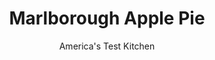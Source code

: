 ---
layout: ../../layouts/MarkdownPostLayout.astro
title: Marlborough Apple Pie
author: America's Test Kitchen
pubDate: 2023-03-15
description: "Once, there were nearly as many types of apple pie as varieties of apples. Why did this delicious version disappear?"
image_url: https://res.cloudinary.com/hksqkdlah/image/upload/ar_1:1,c_fill,dpr_2.0,f_auto,fl_lossy.progressive.strip_profile,g_faces:auto,q_auto:low,w_344/SFS_Marlborough-Pie-35_ssggxu
tags: ["Desserts or Baked Goods","New England","American","Fruit","Dessert Pies","Thanksgiving","Cookbook Collection"]
calories: 2788
protein: 3
carbohydrates: 35
fats: 
fiber: 1
ingredients: ["4 tablespoons, unsalted butter","2 , Granny Smith apples, peeled and shredded (2 cups)","2 Fuji, Gala or, Golden Delicious apples, peeled and shredded (2 cups)","1/2 cup (3 1/2 ounces), sugar","1/4 teaspoon, ground cinnamon","1/4 teaspoon ground, mace","1/4 teaspoon, salt","3 , large eggs, lightly beaten","1/2 cup, heavy cream","5 tablespoons, dry sherry","1 teaspoon, grated lemon zest","1 teaspoon, vanilla extract","1 9-inch parbaked, pie shell, cooled"]
serves: 8
time: "1½ hours, plus 4 hours cooling"
instructions: ["Adjust oven rack to lower-middle position and heat oven to 325 degrees. Melt butter in 12-inch skillet over medium heat. Add apples and cook, stirring frequently, until pan is dry and apples have softened, 12 to 14 minutes. Transfer apples to bowl and let cool to room temperature, about 20 minutes.","Whisk sugar, cinnamon, mace, and salt together in large bowl. Add eggs, cream, sherry, lemon zest, and vanilla and whisk until smooth. Add cooled apples and stir to combine.","Pour mixture into pie shell and bake until center is just set, about 40 minutes. Cool completely on wire rack, about 4 hours. Serve."]
nutrition: ["123 mg Potassium","67 mg Phosphorus","29 mg Calcium","9 mg Magnesium","224 mg Sodium","20 g Fat","6 g Monounsaturated","1 g Polyunsaturated","105 mg Cholesterol","10 g Saturated","1 g Fiber","5 µg Folic acid","13 µg Folate (food)","17 g Sugars","2 µg Vitamin K","78 g Water","35 g Carbs","20 µg Folate equivalent (total)","3 g Protein","141 µg Vitamin A","348 kcal Energy","12 g Sugars, added","2788 calories"]
notes: "Find our recipe for Single-Crust Pie Dough (see related content) or use your favorite store-bought dough; prebake according to the recipe instructions. Shred the apples on the large holes of a box grater. Store the pie in the refrigerator for up to 24 hours."
---